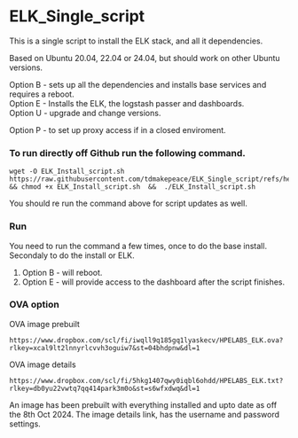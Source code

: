 # ELK_Single_script


This is a single script to install the ELK stack, and all it dependencies. 

Based on Ubuntu 20.04, 22.04 or 24.04, but should work on other Ubuntu versions. 

Option B - sets up all the dependencies and installs base services and requires a reboot. \
Option E - Installs the ELK, the logstash passer and dashboards. \
Option U - upgrade and change versions.

Option P - to set up proxy access if in a closed enviroment.


### To run directly off Github run the following command.
```
wget -O ELK_Install_script.sh  https://raw.githubusercontent.com/tdmakepeace/ELK_Single_script/refs/heads/main/ELK_Install_script.sh && chmod +x ELK_Install_script.sh  &&  ./ELK_Install_script.sh 
```

You should re run the command above for script updates as well.


### Run
You need to run the command a few times, once to do the base install. Secondaly to do the install or ELK.
1. Option B - will reboot.
2. Option E - will provide access to the dashboard after the script finishes. 



### OVA option ###
OVA image prebuilt
``` 
https://www.dropbox.com/scl/fi/iwqll9q185gq1lyaskecv/HPELABS_ELK.ova?rlkey=xcal9lt2lnnyrlcvvh3oguiw7&st=04bhdpnw&dl=1
```

OVA image details
``` 
https://www.dropbox.com/scl/fi/5hkg1407qwy0iqbl6ohdd/HPELABS_ELK.txt?rlkey=db0yu22vwtq7qq414park3m0o&st=s6wfxdwq&dl=1 
```
An image has been prebuilt with everything installed and upto date as off the 8th Oct 2024.
The image details link, has the username and password settings.

